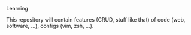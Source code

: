 Learning

This repository will contain features (CRUD, stuff like that) of code (web, software, ...), configs (vim, zsh, ...).
